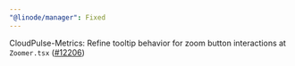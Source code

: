 ```yaml
---
"@linode/manager": Fixed
---
```


CloudPulse-Metrics: Refine tooltip behavior for zoom button interactions at `Zoomer.tsx` ([#12206](https://github.com/linode/manager/pull/12206))
